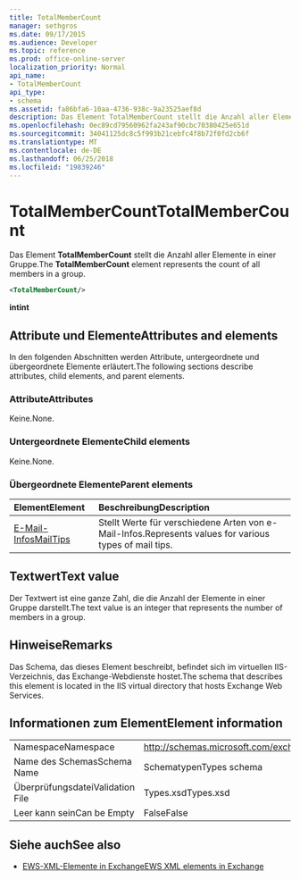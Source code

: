 ```yaml
---
title: TotalMemberCount
manager: sethgros
ms.date: 09/17/2015
ms.audience: Developer
ms.topic: reference
ms.prod: office-online-server
localization_priority: Normal
api_name:
- TotalMemberCount
api_type:
- schema
ms.assetid: fa86bfa6-10aa-4736-938c-9a23525aef8d
description: Das Element TotalMemberCount stellt die Anzahl aller Elemente in einer Gruppe.
ms.openlocfilehash: 0ec89cd79560962fa243af90cbc70380425e651d
ms.sourcegitcommit: 34041125dc8c5f993b21cebfc4f8b72f0fd2cb6f
ms.translationtype: MT
ms.contentlocale: de-DE
ms.lasthandoff: 06/25/2018
ms.locfileid: "19839246"
---
```

# <a name="totalmembercount"></a><span data-ttu-id="9e570-103">TotalMemberCount</span><span class="sxs-lookup"><span data-stu-id="9e570-103">TotalMemberCount</span></span>

<span data-ttu-id="9e570-104">Das Element **TotalMemberCount** stellt die Anzahl aller Elemente in einer Gruppe.</span><span class="sxs-lookup"><span data-stu-id="9e570-104">The **TotalMemberCount** element represents the count of all members in a group.</span></span> 
  
```XML
<TotalMemberCount/>
```

 <span data-ttu-id="9e570-105">**int**</span><span class="sxs-lookup"><span data-stu-id="9e570-105">**int**</span></span>
## <a name="attributes-and-elements"></a><span data-ttu-id="9e570-106">Attribute und Elemente</span><span class="sxs-lookup"><span data-stu-id="9e570-106">Attributes and elements</span></span>

<span data-ttu-id="9e570-107">In den folgenden Abschnitten werden Attribute, untergeordnete und übergeordnete Elemente erläutert.</span><span class="sxs-lookup"><span data-stu-id="9e570-107">The following sections describe attributes, child elements, and parent elements.</span></span>
  
### <a name="attributes"></a><span data-ttu-id="9e570-108">Attribute</span><span class="sxs-lookup"><span data-stu-id="9e570-108">Attributes</span></span>

<span data-ttu-id="9e570-109">Keine.</span><span class="sxs-lookup"><span data-stu-id="9e570-109">None.</span></span>
  
### <a name="child-elements"></a><span data-ttu-id="9e570-110">Untergeordnete Elemente</span><span class="sxs-lookup"><span data-stu-id="9e570-110">Child elements</span></span>

<span data-ttu-id="9e570-111">Keine.</span><span class="sxs-lookup"><span data-stu-id="9e570-111">None.</span></span>
  
### <a name="parent-elements"></a><span data-ttu-id="9e570-112">Übergeordnete Elemente</span><span class="sxs-lookup"><span data-stu-id="9e570-112">Parent elements</span></span>

|<span data-ttu-id="9e570-113">**Element**</span><span class="sxs-lookup"><span data-stu-id="9e570-113">**Element**</span></span>|<span data-ttu-id="9e570-114">**Beschreibung**</span><span class="sxs-lookup"><span data-stu-id="9e570-114">**Description**</span></span>|
|:-----|:-----|
|[<span data-ttu-id="9e570-115">E-Mail-Infos</span><span class="sxs-lookup"><span data-stu-id="9e570-115">MailTips</span></span>](mailtips.md) <br/> |<span data-ttu-id="9e570-116">Stellt Werte für verschiedene Arten von e-Mail-Infos.</span><span class="sxs-lookup"><span data-stu-id="9e570-116">Represents values for various types of mail tips.</span></span>  <br/> |
   
## <a name="text-value"></a><span data-ttu-id="9e570-117">Textwert</span><span class="sxs-lookup"><span data-stu-id="9e570-117">Text value</span></span>

<span data-ttu-id="9e570-118">Der Textwert ist eine ganze Zahl, die die Anzahl der Elemente in einer Gruppe darstellt.</span><span class="sxs-lookup"><span data-stu-id="9e570-118">The text value is an integer that represents the number of members in a group.</span></span>
  
## <a name="remarks"></a><span data-ttu-id="9e570-119">Hinweise</span><span class="sxs-lookup"><span data-stu-id="9e570-119">Remarks</span></span>

<span data-ttu-id="9e570-120">Das Schema, das dieses Element beschreibt, befindet sich im virtuellen IIS-Verzeichnis, das Exchange-Webdienste hostet.</span><span class="sxs-lookup"><span data-stu-id="9e570-120">The schema that describes this element is located in the IIS virtual directory that hosts Exchange Web Services.</span></span>
  
## <a name="element-information"></a><span data-ttu-id="9e570-121">Informationen zum Element</span><span class="sxs-lookup"><span data-stu-id="9e570-121">Element information</span></span>

|||
|:-----|:-----|
|<span data-ttu-id="9e570-122">Namespace</span><span class="sxs-lookup"><span data-stu-id="9e570-122">Namespace</span></span>  <br/> |http://schemas.microsoft.com/exchange/services/2006/types  <br/> |
|<span data-ttu-id="9e570-123">Name des Schemas</span><span class="sxs-lookup"><span data-stu-id="9e570-123">Schema Name</span></span>  <br/> |<span data-ttu-id="9e570-124">Schematypen</span><span class="sxs-lookup"><span data-stu-id="9e570-124">Types schema</span></span>  <br/> |
|<span data-ttu-id="9e570-125">Überprüfungsdatei</span><span class="sxs-lookup"><span data-stu-id="9e570-125">Validation File</span></span>  <br/> |<span data-ttu-id="9e570-126">Types.xsd</span><span class="sxs-lookup"><span data-stu-id="9e570-126">Types.xsd</span></span>  <br/> |
|<span data-ttu-id="9e570-127">Leer kann sein</span><span class="sxs-lookup"><span data-stu-id="9e570-127">Can be Empty</span></span>  <br/> |<span data-ttu-id="9e570-128">False</span><span class="sxs-lookup"><span data-stu-id="9e570-128">False</span></span>  <br/> |
   
## <a name="see-also"></a><span data-ttu-id="9e570-129">Siehe auch</span><span class="sxs-lookup"><span data-stu-id="9e570-129">See also</span></span>



- [<span data-ttu-id="9e570-130">EWS-XML-Elemente in Exchange</span><span class="sxs-lookup"><span data-stu-id="9e570-130">EWS XML elements in Exchange</span></span>](ews-xml-elements-in-exchange.md)

